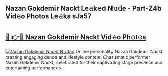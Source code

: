 ## Nazan Gokdemir Nackt Le𝚊k𝚎d N𝚞𝚍e - Part-Z4b Vid𝚎o Photos Le𝚊ks sJa57

# <h2><a href="http://fb9tw6g.evod.top/?m=Nazan+Gokdemir+Nackt">🔗 👉🔴 Nazan Gokdemir Nackt Vid𝚎o Ph𝚘t𝚘s</a></h2>

[![Nazan Gokdemir Nackt N𝚞d𝚎s](https://i.imgur.com/8V9OHl7.gif)](http://fb9tw6g.evod.top/?m=Nazan+Gokdemir+Nackt)
Online personality Nazan Gokdemir Nackt creating engaging dance and lifestyle content. Charismatic performer Nazan Gokdemir Nackt, celebrated for their captivating stage presence and entertaining performances. 
